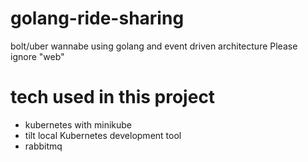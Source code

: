 # golang-ride-sharing

bolt/uber wannabe using golang and event driven architecture
Please ignore "web" 

# tech used in this project
- kubernetes with minikube
- tilt local Kubernetes development tool
- rabbitmq


# 

